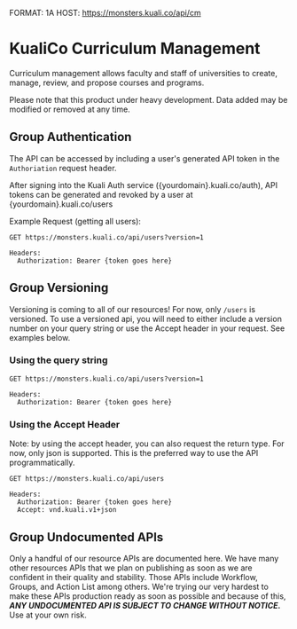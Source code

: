 FORMAT: 1A
HOST: https://monsters.kuali.co/api/cm

# KualiCo Curriculum Management

Curriculum management allows faculty and staff of universities to create, manage, review, and propose courses and programs.

Please note that this product under heavy development. Data added may be modified or removed at any time.
<!-- Please only use this for testing & development purposes until the primary release. -->

## Group Authentication

The API can be accessed by including a user's generated API token in the `Authoriation` request header.

After signing into the Kuali Auth service ({yourdomain}.kuali.co/auth), API tokens can be generated and revoked by a user at {yourdomain}.kuali.co/users

Example Request (getting all users):

```
GET https://monsters.kuali.co/api/users?version=1

Headers:
  Authorization: Bearer {token goes here}
```

## Group Versioning

Versioning is coming to all of our resources! For now, only `/users` is versioned. To use a versioned api, you will need to either include a version number on your query string or use the Accept header in your request. See examples below.

### Using the query string

```
GET https://monsters.kuali.co/api/users?version=1

Headers:
  Authorization: Bearer {token goes here}
```

### Using the Accept Header

Note: by using the accept header, you can also request the return type. For now, only json is supported. This is the preferred way to use the API programmatically.

```
GET https://monsters.kuali.co/api/users

Headers:
  Authorization: Bearer {token goes here}
  Accept: vnd.kuali.v1+json
```

## Group Undocumented APIs

Only a handful of our resource APIs are documented here. We have many other resources APIs that we plan on publishing as soon as we are confident in their quality and stability. Those APIs include Workflow, Groups, and Action List among others. We're trying our very hardest to make these APIs production ready as soon as possible and because of this, ***ANY UNDOCUMENTED API IS SUBJECT TO CHANGE WITHOUT NOTICE.*** Use at your own risk.

<!-- include(courses-programs.md) -->

<!-- include(course-program-proposals.md) -->

<!-- include(users.md) -->

<!-- include(options.md) -->
